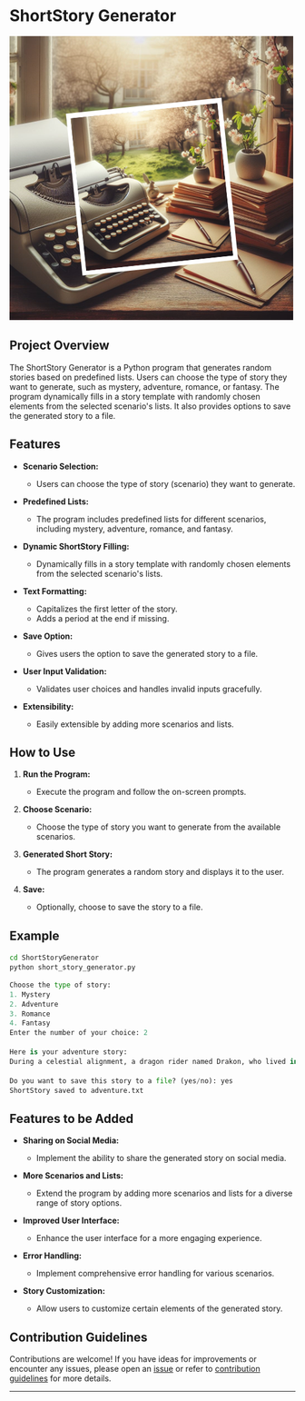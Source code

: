 # ShortStory Generator

![story generator](image.png)

## Project Overview

The ShortStory Generator is a Python program that generates random stories based on predefined lists. Users can choose the type of story they want to generate, such as mystery, adventure, romance, or fantasy. The program dynamically fills in a story template with randomly chosen elements from the selected scenario's lists. It also provides options to save the generated story to a file.

## Features

- **Scenario Selection:**

  - Users can choose the type of story (scenario) they want to generate.

- **Predefined Lists:**

  - The program includes predefined lists for different scenarios, including mystery, adventure, romance, and fantasy.

- **Dynamic ShortStory Filling:**

  - Dynamically fills in a story template with randomly chosen elements from the selected scenario's lists.

- **Text Formatting:**

  - Capitalizes the first letter of the story.
  - Adds a period at the end if missing.

- **Save Option:**

  - Gives users the option to save the generated story to a file.

- **User Input Validation:**

  - Validates user choices and handles invalid inputs gracefully.

- **Extensibility:**
  - Easily extensible by adding more scenarios and lists.

## How to Use

1. **Run the Program:**

   - Execute the program and follow the on-screen prompts.

2. **Choose Scenario:**

   - Choose the type of story you want to generate from the available scenarios.

3. **Generated Short Story:**

   - The program generates a random story and displays it to the user.

4. **Save:**
   - Optionally, choose to save the story to a file.

## Example

```bash
cd ShortStoryGenerator
python short_story_generator.py
```

```python
Choose the type of story:
1. Mystery
2. Adventure
3. Romance
4. Fantasy
Enter the number of your choice: 2

Here is your adventure story:
During a celestial alignment, a dragon rider named Drakon, who lived in an enchanted tower, went to an enchanted castle and found a legendary artifact.

Do you want to save this story to a file? (yes/no): yes
ShortStory saved to adventure.txt
```

## Features to be Added

- **Sharing on Social Media:**

  - Implement the ability to share the generated story on social media.

- **More Scenarios and Lists:**

  - Extend the program by adding more scenarios and lists for a diverse range of story options.

- **Improved User Interface:**

  - Enhance the user interface for a more engaging experience.

- **Error Handling:**

  - Implement comprehensive error handling for various scenarios.

- **Story Customization:**
  - Allow users to customize certain elements of the generated story.

## Contribution Guidelines

Contributions are welcome! If you have ideas for improvements or encounter any issues, please open an [issue](https://github.com/vrm-piyush/Acronym/issues) or refer to [contribution guidelines](../CONTRIBUTING.md) for more details.

---
